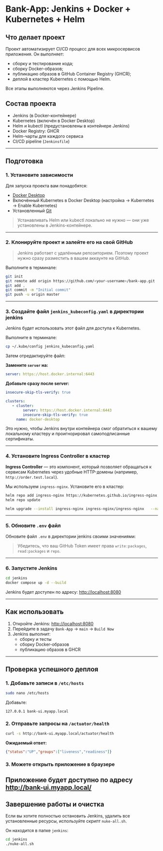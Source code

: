 # Bank-App: Jenkins + Docker + Kubernetes + Helm

## Что делает проект

Проект автоматизирует CI/CD процесс для всех микросервисов приложения. Он выполняет:

- сборку и тестирование кода;
- сборку Docker-образов;
- публикацию образов в GitHub Container Registry (GHCR);
- деплой в кластер Kubernetes с помощью Helm.

Все этапы выполняются через Jenkins Pipeline.

## Состав проекта

- Jenkins (в Docker-контейнере)
- Kubernetes (включён в Docker Desktop)
- Helm и kubectl (предустановлены в контейнере Jenkins)
- Docker Registry: GHCR
- Helm-чарты для каждого сервиса
- CI/CD pipeline (`Jenkinsfile`)

---

## Подготовка

### 1. Установите зависимости

Для запуска проекта вам понадобятся:

- [Docker Desktop](https://www.docker.com/products/docker-desktop/)
- Включённый Kubernetes в Docker Desktop (настройка → Kubernetes → Enable Kubernetes)
- Установленный [Git](https://git-scm.com/)

> Устанавливать Helm или kubectl локально не нужно — они уже установлены в Jenkins-контейнере.

---

### 2. Клонируйте проект и залейте его на свой GitHub

> Jenkins работает с удалённым репозиторием. Поэтому проект нужно сразу разместить в вашем аккаунте на GitHub.

Выполните в терминале:

```bash
git init
git remote add origin https://github.com/<your-username>/bank-app.git
git add .
git commit -m "Initial commit"
git push -u origin master
```

---

### 3. Создайте файл `jenkins_kubeconfig.yaml` в директории jenkins

Jenkins будет использовать этот файл для доступа к Kubernetes.

Выполните в терминале:

```bash
cp ~/.kube/config jenkins_kubeconfig.yaml
```

Затем отредактируйте файл:

**Замените `server` на:**

```yaml
server: https://host.docker.internal:6443
```

**Добавьте сразу после server:**

```yaml
insecure-skip-tls-verify: true
```

```yaml
clusters:
   - cluster:
        server: https://host.docker.internal:6443
        insecure-skip-tls-verify: true
     name: docker-desktop
```

Это нужно, чтобы Jenkins внутри контейнера смог обратиться к вашему локальному кластеру и проигнорировал самоподписанные сертификаты.

---

### 4. Установите Ingress Controller в кластер

**Ingress Controller** — это компонент, который позволяет обращаться к сервисам Kubernetes через удобные HTTP-домены (например, `http://order.test.local`).

Мы используем `ingress-nginx`. Установите его в кластер:

```bash
helm repo add ingress-nginx https://kubernetes.github.io/ingress-nginx
helm repo update

helm upgrade --install ingress-nginx ingress-nginx/ingress-nginx   --namespace ingress-nginx --create-namespace
```

---

### 5. Обновите `.env` файл

Обновите файл `.env` в директории jenkins своими значениями:

> Убедитесь, что ваш GitHub Token имеет права `write:packages`, `read:packages` и `repo`.

---

### 6. Запустите Jenkins

```bash
cd jenkins
docker compose up -d --build
```

Jenkins будет доступен по адресу: [http://localhost:8080](http://localhost:8080)

---

## Как использовать

1. Откройте Jenkins: [http://localhost:8080](http://localhost:8080)
2. Перейдите в задачу `Bank-App` → `main` → `Build Now`
3. Jenkins выполнит:
    - сборку и тесты
    - сборку Docker-образов
    - публикацию образов в GHCR

---

## Проверка успешного деплоя
### 1. Добавьте записи в `/etc/hosts`

```bash
sudo nano /etc/hosts
```

Добавьте:

```text
127.0.0.1 bank-ui.myapp.local
```

### 2. Отправьте запросы на `/actuator/health`

```bash
curl -s http://bank-ui.myapp.local/actuator/health
```

**Ожидаемый ответ:**

```json
{"status":"UP","groups":["liveness","readiness"]}
```

### 3. Можете открыть приложение в браузере

Приложение будет доступно по адресу
http://bank-ui.myapp.local/
---

## Завершение работы и очистка

Если вы хотите полностью остановить Jenkins, удалить все установленные ресурсы, используйте скрипт `nuke-all.sh`.

Он находится в папке `jenkins`:

```bash
cd jenkins
./nuke-all.sh
```